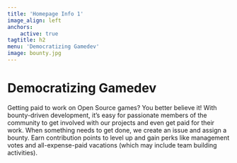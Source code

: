 ```yaml
---
title: 'Homepage Info 1'
image_align: left
anchors:
    active: true
tagtitle: h2
menu: 'Democratizing Gamedev'
image: bounty.jpg
---
```


# **Democratizing Gamedev**

Getting paid to work on Open Source games? You better believe it! With bounty-driven development, it’s easy for passionate members of the community to get involved with our projects and even get paid for their work. When something needs to get done, we create an issue and assign a bounty. Earn contribution points to level up and gain perks like management votes and all-expense-paid vacations (which may include team building activities).